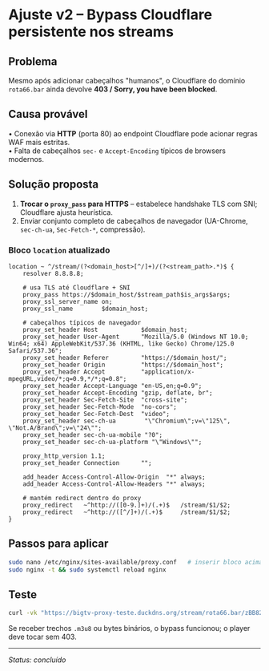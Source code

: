 # Ajuste v2 – Bypass Cloudflare persistente nos streams

## Problema
Mesmo após adicionar cabeçalhos "humanos", o Cloudflare do domínio `rota66.bar` ainda devolve **403 / Sorry, you have been blocked**.

## Causa provável
• Conexão via **HTTP** (porta 80) ao endpoint Cloudflare pode acionar regras WAF mais estritas.  
• Falta de cabeçalhos `sec-` e `Accept-Encoding` típicos de browsers modernos.

## Solução proposta
1. **Trocar o `proxy_pass` para HTTPS** – estabelece handshake TLS com SNI; Cloudflare ajusta heurística.
2. Enviar conjunto completo de cabeçalhos de navegador (UA-Chrome, `sec-ch-ua`, `Sec-Fetch-*`, compressão).

### Bloco `location` atualizado
```nginx
location ~ ^/stream/(?<domain_host>[^/]+)/(?<stream_path>.*)$ {
    resolver 8.8.8.8;

    # usa TLS até Cloudflare + SNI
    proxy_pass https://$domain_host/$stream_path$is_args$args;
    proxy_ssl_server_name on;
    proxy_ssl_name        $domain_host;

    # cabeçalhos típicos de navegador
    proxy_set_header Host            $domain_host;
    proxy_set_header User-Agent      "Mozilla/5.0 (Windows NT 10.0; Win64; x64) AppleWebKit/537.36 (KHTML, like Gecko) Chrome/125.0 Safari/537.36";
    proxy_set_header Referer         "https://$domain_host/";
    proxy_set_header Origin          "https://$domain_host";
    proxy_set_header Accept          "application/x-mpegURL,video/*;q=0.9,*/*;q=0.8";
    proxy_set_header Accept-Language "en-US,en;q=0.9";
    proxy_set_header Accept-Encoding "gzip, deflate, br";
    proxy_set_header Sec-Fetch-Site  "cross-site";
    proxy_set_header Sec-Fetch-Mode  "no-cors";
    proxy_set_header Sec-Fetch-Dest  "video";
    proxy_set_header sec-ch-ua        "\"Chromium\";v=\"125\", \"Not.A/Brand\";v=\"24\"";
    proxy_set_header sec-ch-ua-mobile "?0";
    proxy_set_header sec-ch-ua-platform "\"Windows\"";

    proxy_http_version 1.1;
    proxy_set_header Connection      "";

    add_header Access-Control-Allow-Origin  "*" always;
    add_header Access-Control-Allow-Headers "*" always;

    # mantém redirect dentro do proxy
    proxy_redirect   ~^http://([0-9.]+)/(.+)$   /stream/$1/$2;
    proxy_redirect   ~^http://([^/]+)/(.+)$     /stream/$1/$2;
}
```

## Passos para aplicar
```bash
sudo nano /etc/nginx/sites-available/proxy.conf   # inserir bloco acima
sudo nginx -t && sudo systemctl reload nginx
```

## Teste
```bash
curl -vk "https://bigtv-proxy-teste.duckdns.org/stream/rota66.bar/zBB82J/AMeDHq/147482" | head
```
Se receber trechos `.m3u8` ou bytes binários, o bypass funcionou; o player deve tocar sem 403.

---
_Status: concluído_ 